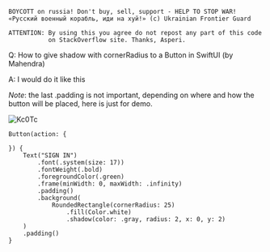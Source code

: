 ```
BOYCOTT on russia! Don't buy, sell, support - HELP TO STOP WAR!
«Русский военный корабль, иди на хуй!» (c) Ukrainian Frontier Guard

ATTENTION: By using this you agree do not repost any part of this code
           on StackOverflow site. Thanks, Asperi.
```

Q: How to give shadow with cornerRadius to a Button in SwiftUI (by Mahendra)

A: I would do it like this

*Note*: the last .padding is not important, depending on where and how the button will be placed, here is just for demo.

![Kc0Tc](https://user-images.githubusercontent.com/62171579/163668511-adfc9f62-e704-4054-8fc2-707607e9c7d5.png)


    Button(action: {
    
    }) {
        Text("SIGN IN")
            .font(.system(size: 17))
            .fontWeight(.bold)
            .foregroundColor(.green)
            .frame(minWidth: 0, maxWidth: .infinity)
            .padding()
            .background(
                RoundedRectangle(cornerRadius: 25)
                    .fill(Color.white)
                    .shadow(color: .gray, radius: 2, x: 0, y: 2)
        )
        .padding()
    }


